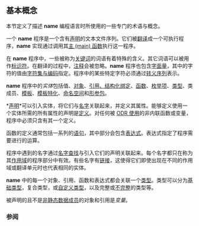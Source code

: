 ## 基本概念
本节定义了描述 **name** 编程语言时所使用的一些专门的术语与概念。

一个 **name** 程序是一个含有[声明](declarations.md "language/declarations")的文本文件序列。它们被[翻译](translation_phases "language/translation phases")成一个可执行程序，**name** 实现通过调用其[主 (main) 函数](main_function "language/main function")执行这一程序。

在 **name** 程序中，一些被称为[关键词](../keyword.md "keyword")的词语有着特殊的含义。其它词语可以被用作[标识符](identifiers "language/identifiers")。在翻译的过程中，[注释](comment.md "comment")会被忽略。**name** 程序也包含[字面量](expressions.md#字面量 "language/expressions")，其中的字符的值由[字符集与编码](charset "language/charset")指定。程序中的某些特定字符必须通过[转义序列](escape "language/escape")表示。

**name** 程序中的*实体*包括值、[对象](object "language/object")、[引用](reference "language/reference")[、结构化绑定](structured_binding "language/structured binding")、[函数](functions "language/functions")、[枚举项](enum "language/enum")、[类型](type "language/type")、类成员、[模板](templates "language/templates")、[模板特化](template_specialization "language/template specialization")、[命名空间](namespace "language/namespace")和[形参包](parameter_pack "language/parameter pack")。

*[声明](declarations.md "language/declarations")*可以引入实体，将它们与[名字](identifiers#.E5.90.8D.E5.AD.97 "language/identifiers")关联起来，并定义其属性。能够定义使用一个实体所需的所有属性的声明是[定义](definition "language/definition")。对任何被 [ODR 使用](definition#ODR_.E4.BD.BF.E7.94.A8 "language/definition")的非内联函数或变量，程序中必须只含有其一个定义。

函数的定义通常包括一系列的[语句](statements "language/statements")，其中部分会包含[表达式](expressions.md "language/expressions")。表达式指定了程序需要进行的运算。

程序中遇到的名字通过[名字查找](lookup "language/lookup")与引入它们的声明关联起来。每个名字都只在称为其[作用域](scope "language/scope")的程序部分中有效。有些名字有[链接](storage_duration "language/storage duration")，这使得它们即使出现在不同的作用域或翻译单元时也代表相同的实体。

**name** 中的每一个对象、引用、函数和表达式都会关联一个[类型](type.md "language/type")。类型可以分为[基础类型](types.md "language/types")，复合类型，或[自定义类型](classes.md "language/classes")，以及完整或[不完整](type.md#不完整类型 "language/type")的类型等。

被声明的且不是[非静态数据成员](data_members "language/data members")的对象和引用是*变量*。

### 参阅
